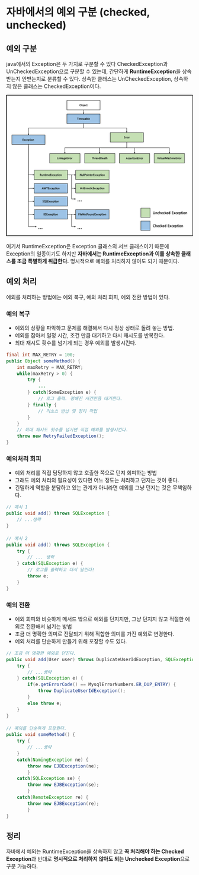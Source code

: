 # 자바에서의 예외 구분 (checked, unchecked)
## 예외 구분
java에서의 Exception은 두 가지로 구분할 수 있다 CheckedException과 UnCheckedException으로 구분할 수 있는데, 간단하게 **RuntimeException**을 상속받는지 안받는지로 분류할 수 있다. 상속한 클래스는 UnCheckedException, 상속하지 않은 클래스는 CheckedException이다.

<img src="../../img/java-checked-unchecked-exceptions.png">

여기서 RuntimeException은 Exception 클래스의 서브 클래스이기 때문에 Exception의 일종이기도 하지만 **자바에서는 RuntimeException과 이를 상속한 클래스를 조금 특별하게 취급한다.** 명시적으로 예외를 처리하지 않아도 되기 때문이다.

## 예외 처리
예외를 처리하는 방법에는 예외 복구, 예외 처리 회피, 예외 전환 방법이 있다.

### 예외 복구
* 예외의 상황을 파악하고 문제를 해결해서 다시 정상 상태로 돌려 놓는 방법.
* 예외를 잡아서 일정 시간, 조건 만큼 대기하고 다시 재시도를 반복한다.
* 최대 재시도 횟수를 넘기게 되는 경우 예외를 발생시킨다.

```java
final int MAX_RETRY = 100;
public Object someMethod() {
    int maxRetry = MAX_RETRY;
    while(maxRetry > 0) {
        try {
            ...
        } catch(SomeException e) {
            // 로그 출력. 정해진 시간만큼 대기한다.
        } finally {
            // 리소스 반납 및 정리 작업
        }
    }
    // 최대 재시도 횟수를 넘기면 직접 예외를 발생시킨다.
    throw new RetryFailedException();
}
```

### 예외처리 회피
* 예외 처리를 직접 담당하지 않고 호출한 쪽으로 던져 회피하는 방법
* 그래도 예외 처리의 필요성이 있다면 어느 정도는 처리하고 던지는 것이 좋다.
* 긴밀하게 역할을 분담하고 있는 관계가 아니라면 예외를 그냥 던지는 것은 무책임하다.

```java
// 예시 1
public void add() throws SQLException {
    // ...생략
}

// 예시 2 
public void add() throws SQLException {
    try {
        // ... 생략
    } catch(SQLException e) {
        // 로그를 출력하고 다시 날린다!
        throw e;
    }
}
```

### 예외 전환
* 예외 회피와 비슷하게 메서드 밖으로 예외를 던지지만, 그냥 던지지 않고 적절한 예외로 전환해서 넘기는 방법
* 조금 더 명확한 의미로 전달되기 위해 적합한 의미를 가진 예외로 변경한다.
* 예외 처리를 단순하게 만들기 위해 포장할 수도 있다.

```java
// 조금 더 명확한 예외로 던진다.
public void add(User user) throws DuplicateUserIdException, SQLException {
    try {
        // ...생략
    } catch(SQLException e) {
        if(e.getErrorCode() == MysqlErrorNumbers.ER_DUP_ENTRY) {
            throw DuplicateUserIdException();
        }
        else throw e;
    }
}

// 예외를 단순하게 포장한다.
public void someMethod() {
    try {
        // ...생략
    }
    catch(NamingException ne) {
        throw new EJBException(ne);
        }
    catch(SQLException se) {
        throw new EJBException(se);
        }
    catch(RemoteException re) {
        throw new EJBException(re);
        }
}
```

## 정리
자바에서 예외는 RuntimeException을 상속하지 않고 **꼭 처리해야 하는 Checked Exception**과 반대로 **명시적으로 처리하지 않아도 되는 Unchecked Exception**으로 구분 가능하다.
